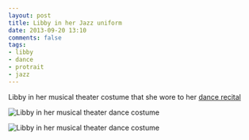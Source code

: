 ```yaml
---
layout: post
title: Libby in her Jazz uniform
date: 2013-09-20 13:10
comments: false
tags: 
- libby
- dance
- protrait
- jazz 
---
```

Libby in her musical theater costume that she wore to her [dance recital](/blog/2013/08/18/libby-dance-recital/)

![Libby in her musical theater dance costume](http://media.eick.us/media/photographs/2013/2013-06-01/libby-ballet-4.jpg)

![Libby in her musical theater dance costume](http://media.eick.us/media/photographs/2013/2013-06-01/libby-ballet-5.jpg)
